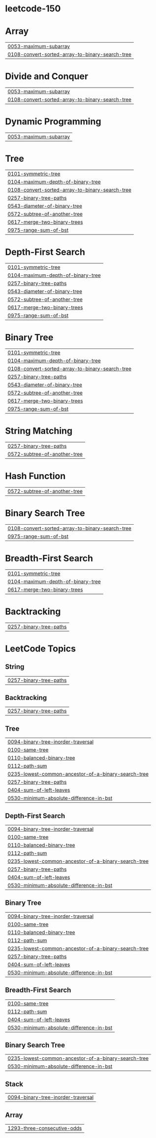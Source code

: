 # leetcode-150


# Array
|  |
| ------- |
| [0053-maximum-subarray](https://github.com/cleverprogrammer77/leetcode-150/tree/master/0053-maximum-subarray) |
| [0108-convert-sorted-array-to-binary-search-tree](https://github.com/cleverprogrammer77/leetcode-150/tree/master/0108-convert-sorted-array-to-binary-search-tree) |
# Divide and Conquer
|  |
| ------- |
| [0053-maximum-subarray](https://github.com/cleverprogrammer77/leetcode-150/tree/master/0053-maximum-subarray) |
| [0108-convert-sorted-array-to-binary-search-tree](https://github.com/cleverprogrammer77/leetcode-150/tree/master/0108-convert-sorted-array-to-binary-search-tree) |
# Dynamic Programming
|  |
| ------- |
| [0053-maximum-subarray](https://github.com/cleverprogrammer77/leetcode-150/tree/master/0053-maximum-subarray) |
# Tree
|  |
| ------- |
| [0101-symmetric-tree](https://github.com/cleverprogrammer77/leetcode-150/tree/master/0101-symmetric-tree) |
| [0104-maximum-depth-of-binary-tree](https://github.com/cleverprogrammer77/leetcode-150/tree/master/0104-maximum-depth-of-binary-tree) |
| [0108-convert-sorted-array-to-binary-search-tree](https://github.com/cleverprogrammer77/leetcode-150/tree/master/0108-convert-sorted-array-to-binary-search-tree) |
| [0257-binary-tree-paths](https://github.com/cleverprogrammer77/leetcode-150/tree/master/0257-binary-tree-paths) |
| [0543-diameter-of-binary-tree](https://github.com/cleverprogrammer77/leetcode-150/tree/master/0543-diameter-of-binary-tree) |
| [0572-subtree-of-another-tree](https://github.com/cleverprogrammer77/leetcode-150/tree/master/0572-subtree-of-another-tree) |
| [0617-merge-two-binary-trees](https://github.com/cleverprogrammer77/leetcode-150/tree/master/0617-merge-two-binary-trees) |
| [0975-range-sum-of-bst](https://github.com/cleverprogrammer77/leetcode-150/tree/master/0975-range-sum-of-bst) |
# Depth-First Search
|  |
| ------- |
| [0101-symmetric-tree](https://github.com/cleverprogrammer77/leetcode-150/tree/master/0101-symmetric-tree) |
| [0104-maximum-depth-of-binary-tree](https://github.com/cleverprogrammer77/leetcode-150/tree/master/0104-maximum-depth-of-binary-tree) |
| [0257-binary-tree-paths](https://github.com/cleverprogrammer77/leetcode-150/tree/master/0257-binary-tree-paths) |
| [0543-diameter-of-binary-tree](https://github.com/cleverprogrammer77/leetcode-150/tree/master/0543-diameter-of-binary-tree) |
| [0572-subtree-of-another-tree](https://github.com/cleverprogrammer77/leetcode-150/tree/master/0572-subtree-of-another-tree) |
| [0617-merge-two-binary-trees](https://github.com/cleverprogrammer77/leetcode-150/tree/master/0617-merge-two-binary-trees) |
| [0975-range-sum-of-bst](https://github.com/cleverprogrammer77/leetcode-150/tree/master/0975-range-sum-of-bst) |
# Binary Tree
|  |
| ------- |
| [0101-symmetric-tree](https://github.com/cleverprogrammer77/leetcode-150/tree/master/0101-symmetric-tree) |
| [0104-maximum-depth-of-binary-tree](https://github.com/cleverprogrammer77/leetcode-150/tree/master/0104-maximum-depth-of-binary-tree) |
| [0108-convert-sorted-array-to-binary-search-tree](https://github.com/cleverprogrammer77/leetcode-150/tree/master/0108-convert-sorted-array-to-binary-search-tree) |
| [0257-binary-tree-paths](https://github.com/cleverprogrammer77/leetcode-150/tree/master/0257-binary-tree-paths) |
| [0543-diameter-of-binary-tree](https://github.com/cleverprogrammer77/leetcode-150/tree/master/0543-diameter-of-binary-tree) |
| [0572-subtree-of-another-tree](https://github.com/cleverprogrammer77/leetcode-150/tree/master/0572-subtree-of-another-tree) |
| [0617-merge-two-binary-trees](https://github.com/cleverprogrammer77/leetcode-150/tree/master/0617-merge-two-binary-trees) |
| [0975-range-sum-of-bst](https://github.com/cleverprogrammer77/leetcode-150/tree/master/0975-range-sum-of-bst) |
# String Matching
|  |
| ------- |
| [0257-binary-tree-paths](https://github.com/cleverprogrammer77/leetcode-150/tree/master/0257-binary-tree-paths) |
| [0572-subtree-of-another-tree](https://github.com/cleverprogrammer77/leetcode-150/tree/master/0572-subtree-of-another-tree) |
# Hash Function
|  |
| ------- |
| [0572-subtree-of-another-tree](https://github.com/cleverprogrammer77/leetcode-150/tree/master/0572-subtree-of-another-tree) |
# Binary Search Tree
|  |
| ------- |
| [0108-convert-sorted-array-to-binary-search-tree](https://github.com/cleverprogrammer77/leetcode-150/tree/master/0108-convert-sorted-array-to-binary-search-tree) |
| [0975-range-sum-of-bst](https://github.com/cleverprogrammer77/leetcode-150/tree/master/0975-range-sum-of-bst) |
# Breadth-First Search
|  |
| ------- |
| [0101-symmetric-tree](https://github.com/cleverprogrammer77/leetcode-150/tree/master/0101-symmetric-tree) |
| [0104-maximum-depth-of-binary-tree](https://github.com/cleverprogrammer77/leetcode-150/tree/master/0104-maximum-depth-of-binary-tree) |
| [0617-merge-two-binary-trees](https://github.com/cleverprogrammer77/leetcode-150/tree/master/0617-merge-two-binary-trees) |
# Backtracking
|  |
| ------- |
| [0257-binary-tree-paths](https://github.com/cleverprogrammer77/leetcode-150/tree/master/0257-binary-tree-paths) |
<!---LeetCode Topics Start-->
# LeetCode Topics
## String
|  |
| ------- |
| [0257-binary-tree-paths](https://github.com/cleverprogrammer77/leetcode-150/tree/master/0257-binary-tree-paths) |
## Backtracking
|  |
| ------- |
| [0257-binary-tree-paths](https://github.com/cleverprogrammer77/leetcode-150/tree/master/0257-binary-tree-paths) |
## Tree
|  |
| ------- |
| [0094-binary-tree-inorder-traversal](https://github.com/cleverprogrammer77/leetcode-150/tree/master/0094-binary-tree-inorder-traversal) |
| [0100-same-tree](https://github.com/cleverprogrammer77/leetcode-150/tree/master/0100-same-tree) |
| [0110-balanced-binary-tree](https://github.com/cleverprogrammer77/leetcode-150/tree/master/0110-balanced-binary-tree) |
| [0112-path-sum](https://github.com/cleverprogrammer77/leetcode-150/tree/master/0112-path-sum) |
| [0235-lowest-common-ancestor-of-a-binary-search-tree](https://github.com/cleverprogrammer77/leetcode-150/tree/master/0235-lowest-common-ancestor-of-a-binary-search-tree) |
| [0257-binary-tree-paths](https://github.com/cleverprogrammer77/leetcode-150/tree/master/0257-binary-tree-paths) |
| [0404-sum-of-left-leaves](https://github.com/cleverprogrammer77/leetcode-150/tree/master/0404-sum-of-left-leaves) |
| [0530-minimum-absolute-difference-in-bst](https://github.com/cleverprogrammer77/leetcode-150/tree/master/0530-minimum-absolute-difference-in-bst) |
## Depth-First Search
|  |
| ------- |
| [0094-binary-tree-inorder-traversal](https://github.com/cleverprogrammer77/leetcode-150/tree/master/0094-binary-tree-inorder-traversal) |
| [0100-same-tree](https://github.com/cleverprogrammer77/leetcode-150/tree/master/0100-same-tree) |
| [0110-balanced-binary-tree](https://github.com/cleverprogrammer77/leetcode-150/tree/master/0110-balanced-binary-tree) |
| [0112-path-sum](https://github.com/cleverprogrammer77/leetcode-150/tree/master/0112-path-sum) |
| [0235-lowest-common-ancestor-of-a-binary-search-tree](https://github.com/cleverprogrammer77/leetcode-150/tree/master/0235-lowest-common-ancestor-of-a-binary-search-tree) |
| [0257-binary-tree-paths](https://github.com/cleverprogrammer77/leetcode-150/tree/master/0257-binary-tree-paths) |
| [0404-sum-of-left-leaves](https://github.com/cleverprogrammer77/leetcode-150/tree/master/0404-sum-of-left-leaves) |
| [0530-minimum-absolute-difference-in-bst](https://github.com/cleverprogrammer77/leetcode-150/tree/master/0530-minimum-absolute-difference-in-bst) |
## Binary Tree
|  |
| ------- |
| [0094-binary-tree-inorder-traversal](https://github.com/cleverprogrammer77/leetcode-150/tree/master/0094-binary-tree-inorder-traversal) |
| [0100-same-tree](https://github.com/cleverprogrammer77/leetcode-150/tree/master/0100-same-tree) |
| [0110-balanced-binary-tree](https://github.com/cleverprogrammer77/leetcode-150/tree/master/0110-balanced-binary-tree) |
| [0112-path-sum](https://github.com/cleverprogrammer77/leetcode-150/tree/master/0112-path-sum) |
| [0235-lowest-common-ancestor-of-a-binary-search-tree](https://github.com/cleverprogrammer77/leetcode-150/tree/master/0235-lowest-common-ancestor-of-a-binary-search-tree) |
| [0257-binary-tree-paths](https://github.com/cleverprogrammer77/leetcode-150/tree/master/0257-binary-tree-paths) |
| [0404-sum-of-left-leaves](https://github.com/cleverprogrammer77/leetcode-150/tree/master/0404-sum-of-left-leaves) |
| [0530-minimum-absolute-difference-in-bst](https://github.com/cleverprogrammer77/leetcode-150/tree/master/0530-minimum-absolute-difference-in-bst) |
## Breadth-First Search
|  |
| ------- |
| [0100-same-tree](https://github.com/cleverprogrammer77/leetcode-150/tree/master/0100-same-tree) |
| [0112-path-sum](https://github.com/cleverprogrammer77/leetcode-150/tree/master/0112-path-sum) |
| [0404-sum-of-left-leaves](https://github.com/cleverprogrammer77/leetcode-150/tree/master/0404-sum-of-left-leaves) |
| [0530-minimum-absolute-difference-in-bst](https://github.com/cleverprogrammer77/leetcode-150/tree/master/0530-minimum-absolute-difference-in-bst) |
## Binary Search Tree
|  |
| ------- |
| [0235-lowest-common-ancestor-of-a-binary-search-tree](https://github.com/cleverprogrammer77/leetcode-150/tree/master/0235-lowest-common-ancestor-of-a-binary-search-tree) |
| [0530-minimum-absolute-difference-in-bst](https://github.com/cleverprogrammer77/leetcode-150/tree/master/0530-minimum-absolute-difference-in-bst) |
## Stack
|  |
| ------- |
| [0094-binary-tree-inorder-traversal](https://github.com/cleverprogrammer77/leetcode-150/tree/master/0094-binary-tree-inorder-traversal) |
## Array
|  |
| ------- |
| [1293-three-consecutive-odds](https://github.com/cleverprogrammer77/leetcode-150/tree/master/1293-three-consecutive-odds) |
<!---LeetCode Topics End-->